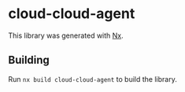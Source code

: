 # cloud-cloud-agent

This library was generated with [Nx](https://nx.dev).

## Building

Run `nx build cloud-cloud-agent` to build the library.
